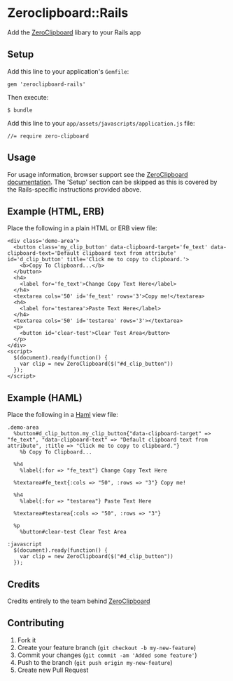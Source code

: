 # Zeroclipboard::Rails

Add the [ZeroClipboard](https://github.com/jonrohan/ZeroClipboard) libary to your Rails app

## Setup

Add this line to your application's `Gemfile`:

    gem 'zeroclipboard-rails'

Then execute:

    $ bundle

Add this line to your `app/assets/javascripts/application.js` file:

    //= require zero-clipboard

## Usage

For usage information, browser support  see the [ZeroClipboard documentation](https://github.com/jonrohan/ZeroClipboard/blob/master/docs/instructions.md). The 'Setup' section can be skipped as this is covered by the Rails-specific instructions provided above.

## Example (HTML, ERB)

Place the following in a plain HTML or ERB view file:

    <div class='demo-area'>
      <button class='my_clip_button' data-clipboard-target='fe_text' data-clipboard-text='Default clipboard text from attribute' id='d_clip_button' title='Click me to copy to clipboard.'>
        <b>Copy To Clipboard...</b>
      </button>
      <h4>
        <label for='fe_text'>Change Copy Text Here</label>
      </h4>
      <textarea cols='50' id='fe_text' rows='3'>Copy me!</textarea>
      <h4>
        <label for='testarea'>Paste Text Here</label>
      </h4>
      <textarea cols='50' id='testarea' rows='3'></textarea>
      <p>
        <button id='clear-test'>Clear Test Area</button>
      </p>
    </div>
    <script>
      $(document).ready(function() {
        var clip = new ZeroClipboard($("#d_clip_button"))
      });
    </script>

## Example (HAML)

Place the following in a [Haml](http://haml.info/) view file:

    .demo-area
      %button#d_clip_button.my_clip_button{"data-clipboard-target" => "fe_text", "data-clipboard-text" => "Default clipboard text from attribute", :title => "Click me to copy to clipboard."}
        %b Copy To Clipboard...

      %h4
        %label{:for => "fe_text"} Change Copy Text Here

      %textarea#fe_text{:cols => "50", :rows => "3"} Copy me!

      %h4
        %label{:for => "testarea"} Paste Text Here

      %textarea#testarea{:cols => "50", :rows => "3"}

      %p
        %button#clear-test Clear Test Area

    :javascript
      $(document).ready(function() {
        var clip = new ZeroClipboard($("#d_clip_button"))
      });

## Credits

Credits entirely to the team behind [ZeroClipboard](https://github.com/jonrohan/ZeroClipboard)

## Contributing

1. Fork it
2. Create your feature branch (`git checkout -b my-new-feature`)
3. Commit your changes (`git commit -am 'Added some feature'`)
4. Push to the branch (`git push origin my-new-feature`)
5. Create new Pull Request
